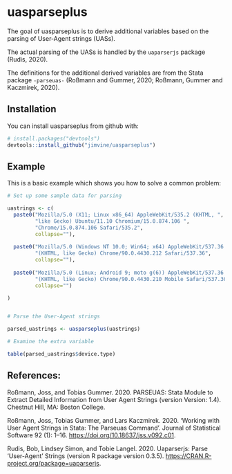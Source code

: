 # uasparseplus

The goal of uasparseplus is to derive additional variables based on the parsing
of User-Agent strings (UASs).

The actual parsing of the UASs is handled by the
`uaparserjs` package (Rudis, 2020).

The definitions for the additional derived variables are
from the Stata package `-parseuas-` (Roßmann and Gummer, 2020; 
Roßmann, Gummer and Kaczmirek, 2020).

## Installation

You can install uasparseplus from github with:

```R
# install.packages("devtools")
devtools::install_github("jimvine/uasparseplus")
```

## Example


This is a basic example which shows you how to solve a common problem:


```R
# Set up some sample data for parsing

uastrings <- c(
  paste0("Mozilla/5.0 (X11; Linux x86_64) AppleWebKit/535.2 (KHTML, ",
         "like Gecko) Ubuntu/11.10 Chromium/15.0.874.106 ",
         "Chrome/15.0.874.106 Safari/535.2", 
         collapse=""),
  
  paste0("Mozilla/5.0 (Windows NT 10.0; Win64; x64) AppleWebKit/537.36 ",
         "(KHTML, like Gecko) Chrome/90.0.4430.212 Safari/537.36", 
         collapse=""),
  
  paste0("Mozilla/5.0 (Linux; Android 9; moto g(6)) AppleWebKit/537.36 ",
         "(KHTML, like Gecko) Chrome/90.0.4430.210 Mobile Safari/537.36", 
         collapse="")

)


# Parse the User-Agent strings

parsed_uastrings <- uasparseplus(uastrings)

# Examine the extra variable

table(parsed_uastrings$device.type)

```

## References:

Roßmann, Joss, and Tobias Gummer. 2020.
 PARSEUAS: Stata Module to Extract Detailed Information from User Agent
 Strings (version Version: 1.4). Chestnut Hill, MA: Boston College.

Roßmann, Joss, Tobias Gummer, and Lars Kaczmirek. 2020. ‘Working with User
 Agent Strings in Stata: The Parseuas Command’. Journal of Statistical
 Software 92 (1): 1–16. https://doi.org/10.18637/jss.v092.c01.

Rudis, Bob, Lindsey Simon, and Tobie Langel. 2020. Uaparserjs: Parse
 ‘User-Agent’ Strings (version R package version 0.3.5).
 https://CRAN.R-project.org/package=uaparserjs.
